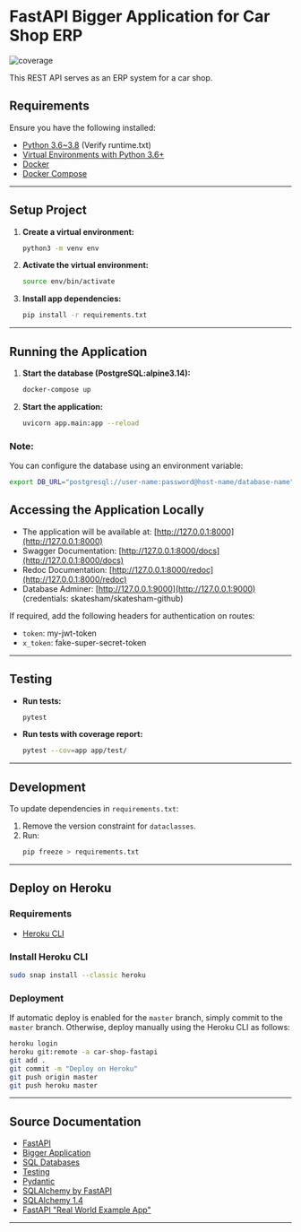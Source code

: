 # FastAPI Bigger Application for Car Shop ERP

![coverage](https://img.shields.io/badge/coverage-93%25-darkgreen)

This REST API serves as an ERP system for a car shop.

## Requirements

Ensure you have the following installed:

- [Python 3.6~3.8](https://www.python.org/downloads/) (Verify runtime.txt)
- [Virtual Environments with Python 3.6+](https://docs.python.org/3/tutorial/venv.html)
- [Docker](https://docs.docker.com/engine/install/)
- [Docker Compose](https://docs.docker.com/compose/install/)

___

## Setup Project

1. **Create a virtual environment:**
    ```bash
    python3 -m venv env
    ```

2. **Activate the virtual environment:**
    ```bash
    source env/bin/activate
    ```

3. **Install app dependencies:**
    ```bash
    pip install -r requirements.txt
    ```

___

## Running the Application

1. **Start the database (PostgreSQL:alpine3.14):**
    ```bash
    docker-compose up
    ```

2. **Start the application:**
    ```bash
    uvicorn app.main:app --reload
    ```

### Note:

You can configure the database using an environment variable:

```bash
export DB_URL="postgresql://user-name:password@host-name/database-name"
```

## Accessing the Application Locally

- The application will be available at: [http://127.0.0.1:8000](http://127.0.0.1:8000)
- Swagger Documentation: [http://127.0.0.1:8000/docs](http://127.0.0.1:8000/docs)
- Redoc Documentation: [http://127.0.0.1:8000/redoc](http://127.0.0.1:8000/redoc)
- Database Adminer: [http://127.0.0.1:9000](http://127.0.0.1:9000) (credentials: skatesham/skatesham-github)

If required, add the following headers for authentication on routes:

- `token`: my-jwt-token
- `x_token`: fake-super-secret-token

___

## Testing

- **Run tests:**
    ```bash
    pytest
    ```

- **Run tests with coverage report:**
    ```bash
    pytest --cov=app app/test/
    ```

___

## Development

To update dependencies in `requirements.txt`:

1. Remove the version constraint for `dataclasses`.
2. Run:
    ```bash
    pip freeze > requirements.txt
    ```

___

## Deploy on Heroku

### Requirements

- [Heroku CLI](https://devcenter.heroku.com/articles/heroku-cli)

### Install Heroku CLI

```bash
sudo snap install --classic heroku
```

### Deployment

If automatic deploy is enabled for the `master` branch, simply commit to the `master` branch. Otherwise, deploy manually
using the Heroku CLI as follows:

```bash
heroku login
heroku git:remote -a car-shop-fastapi
git add .
git commit -m "Deploy on Heroku"
git push origin master
git push heroku master
```

___

## Source Documentation

- [FastAPI](https://fastapi.tiangolo.com/)
- [Bigger Application](https://fastapi.tiangolo.com/tutorial/bigger-applications/)
- [SQL Databases](https://fastapi.tiangolo.com/tutorial/sql-databases/)
- [Testing](https://fastapi.tiangolo.com/tutorial/testing/)
- [Pydantic](https://pydantic-docs.helpmanual.io/)
- [SQLAlchemy by FastAPI](https://fastapi.tiangolo.com/tutorial/sql-databases/#sql-relational-databases)
- [SQLAlchemy 1.4](https://docs.sqlalchemy.org/en/14/tutorial/engine.html)
- [FastAPI "Real World Example App"](https://github.com/nsidnev/fastapi-realworld-example-app)

___

